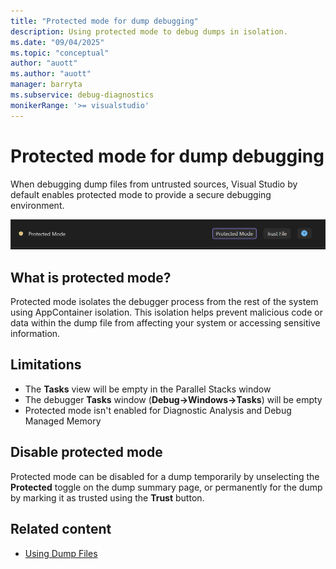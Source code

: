 ```yaml
---
title: "Protected mode for dump debugging"
description: Using protected mode to debug dumps in isolation.
ms.date: "09/04/2025"
ms.topic: "conceptual"
author: "auott"
ms.author: "auott"
manager: barryta
ms.subservice: debug-diagnostics
monikerRange: '>= visualstudio'
---
```

# Protected mode for dump debugging

When debugging dump files from untrusted sources, Visual Studio by default enables protected mode to provide a secure debugging environment.

![Screenshot of protected mode banner.](../debugger/media/vs-2026/protected-mode-banner.png)

## What is protected mode?

Protected mode isolates the debugger process from the rest of the system using AppContainer isolation. This isolation helps prevent malicious code or data within the dump file from affecting your system or accessing sensitive information.

## Limitations

* The **Tasks** view will be empty in the Parallel Stacks window
* The debugger **Tasks** window (**Debug->Windows->Tasks**) will be empty
* Protected mode isn't enabled for Diagnostic Analysis and Debug Managed Memory

## Disable protected mode

Protected mode can be disabled for a dump temporarily by unselecting the **Protected** toggle on the dump summary page, or permanently for the dump by marking it as trusted using the **Trust** button.

## Related content
- [Using Dump Files](../debugger/using-dump-files.md)